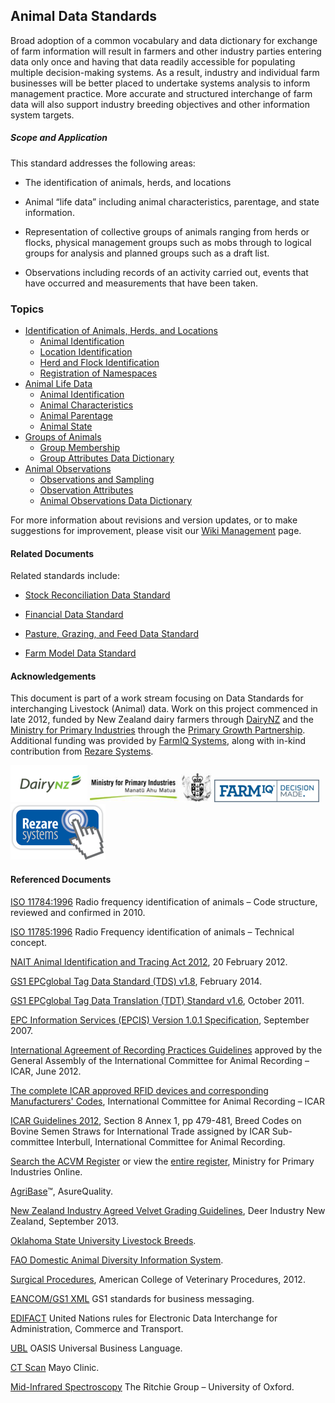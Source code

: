 ## Animal Data Standards

Broad adoption of a common vocabulary and data dictionary for exchange of farm information will result in farmers and other industry parties entering data only once and having that data readily accessible for populating multiple decision-making systems. As a result, industry and individual farm businesses will be better placed to undertake systems analysis to inform management practice. More accurate and structured interchange of farm data will also support industry breeding objectives and other information system targets.

##### Scope and Application

This standard addresses the following areas:

* The identification of animals, herds, and locations

* Animal “life data” including animal characteristics, parentage, and state information.

* Representation of collective groups of animals ranging from herds or flocks, physical management groups such as mobs through to logical groups for analysis and planned groups such as a draft list.

* Observations including records of an activity carried out, events that have occurred and measurements that have been taken.

### Topics
* [Identification of Animals, Herds, and Locations](ADS_Identification-of-Animals-Herds-and-Locations.md)
  * [Animal Identification](ADS_Identification-of-Animals-Herds-and-Locations.md#Animal-Identification)
  * [Location Identification](ADS_Identification-of-Animals-Herds-and-Locations.md#Location-Identification)
  * [Herd and Flock Identification](ADS_Identification-of-Animals-Herds-and-Locations.md#Herd-and-Flock-Identification)   
  * [Registration of Namespaces](ADS_Identification-of-Animals-Herds-and-Locations.md#Registration-of-Namespaces)
* [Animal Life Data](ADS_Animal-Life-Data.md)
  * [Animal Identification](ADS_Identification-of-Animals-Herds-and-Locations.md)
  * [Animal Characteristics](ADS_Animal-Lifecycle-Data-Dictionary.md#Animal-Life)
  * [Animal Parentage](ADS_Animal-Lifecycle-Data-Dictionary.md#Animal-Parentage)
  * [Animal State](ADS_Animal-Lifecycle-Data-Dictionary.md#Animal-State)
* [Groups of Animals](ADS_Groups-of-Animals.md)
  * [Group Membership](ADS_Animal-Lifecycle-Data-Dictionary_Group-Membership.md)
  * [Group Attributes Data Dictionary](ADS_Group-Attributes-Data-Dictionary.md)
* [Animal Observations](ADS_Animal-Observations.md)
  * [Observations and Sampling](ADS_Animal-Observations.md#Observations-and-Sampling)
  * [Observation Attributes](ADS_Animal-Observations.md#Observation-Attributes)
  * [Animal Observations Data Dictionary](ADS_Animal-Observations-Data-Dictionary.md)

For more information about revisions and version updates, or to make suggestions for improvement, please visit our [Wiki Management](ADS_Wiki-Management.md) page.

#### Related Documents

Related standards include:

* [Stock Reconciliation Data Standard](https://github.com/Datalinker-Org/Farm-Data-Standards/blob/master/Stock%20Reconciliation/README.md)

* [Financial Data Standard](https://github.com/Datalinker-Org/Farm-Data-Standards/blob/master/Financial%20Data%20Standard/README.md)

* [Pasture, Grazing, and Feed Data Standard](https://github.com/Datalinker-Org/Farm-Data-Standards/blob/master/Pasture%20Graze%20and%20Feed/README.md)

* [Farm Model Data Standard](https://github.com/Datalinker-Org/Farm-Data-Standards/blob/master/Farm%20Model/README.md)

#### Acknowledgements  

This document is part of a work stream focusing on Data Standards for interchanging Livestock (Animal) data. Work on this project commenced in late 2012, funded by New Zealand dairy farmers through [DairyNZ](https://www.dairynz.co.nz/) and the [Ministry for Primary Industries](https://www.mpi.govt.nz/) through the [Primary Growth Partnership](https://www.mpi.govt.nz/funding-and-programmes/sustainable-food-and-fibre-futures/primary-growth-partnership/).  Additional funding was provided by [FarmIQ Systems](https://farmiq.co.nz/), along with in-kind contribution from [Rezare Systems](https://www.rezare.co.nz/).

![DairyNZLogo](https://github.com/Datalinker-Org/Farm-Data-Standards/blob/master/Images/DairyNZ.png)
![MPILogo](https://github.com/Datalinker-Org/Farm-Data-Standards/blob/master/Images/MPI.png)
![FARMIQLogo](https://github.com/Datalinker-Org/Farm-Data-Standards/blob/master/Images/FarmIQ.png)
![RezareSystemsLogo](https://github.com/Datalinker-Org/Farm-Data-Standards/blob/master/Images/RezareSystems.png)

#### Referenced Documents

[ISO 11784:1996](http://www.iso.org/iso/home/store/catalogue_tc/catalogue_detail.htm?csnumber=25881) Radio frequency identification of animals – Code structure, reviewed and confirmed in 2010.

[ISO 11785:1996](http://www.iso.org/iso/home/store/catalogue_tc/catalogue_detail.htm?csnumber=19982) Radio Frequency identification of animals – Technical concept.

[NAIT Animal Identification and Tracing Act 2012](http://www.legislation.govt.nz/act/public/2012/0002/latest/DLM3430220.html), 20 February 2012.

[GS1 EPCglobal Tag Data Standard (TDS) v1.8](http://www.gs1.org/sites/default/files/docs/tds/TDS_1_8_Standard_20140203.pdf), February 2014. 

[GS1 EPCglobal Tag Data Translation (TDT) Standard v1.6](http://www.gs1.org/gsmp/kc/epcglobal/tdt/tdt_1_6_RatifiedStd-20111012-i2.pdf), October 2011. 

[EPC Information Services (EPCIS) Version 1.0.1 Specification](http://www.gs1.org/gsmp/kc/epcglobal/epcis/epcis_1_0_1-standard-20070921.pdf), September 2007. 

[International Agreement of Recording Practices Guidelines](https://www.icar.org/index.php/icar-recording-guidelines/) approved by the General Assembly of the International Committee for Animal Recording – ICAR, June 2012.  

[The complete ICAR approved RFID devices and corresponding Manufacturers' Codes](https://www.icar.org/index.php/rfid-devices-with-full-certification/), International Committee for Animal Recording – ICAR

[ICAR Guidelines 2012](https://interbull.org/ib/icarbreedcodes), Section 8 Annex 1, pp 479-481, Breed Codes on Bovine Semen Straws for International Trade assigned by ICAR Sub-committee Interbull, International Committee for Animal Recording.  

[Search the ACVM Register](https://eatsafe.nzfsa.govt.nz/web/public/acvm-register) or view the [entire register](http://www.nzfsa.govt.nz/images/acvm/RegisteredRegistrations.csv), Ministry for Primary Industries Online.

[AgriBase](https://www.asurequality.com/our-solutions/agribase/)™, AsureQuality.

[New Zealand Industry Agreed Velvet Grading Guidelines](https://www.deernz.org/sites/dinz/files/Red%20Grading%20Poster%20FINISHED.pdf), Deer Industry New Zealand, September 2013.

[Oklahoma State University Livestock Breeds](http://www.ansi.okstate.edu/breeds/).

[FAO Domestic Animal Diversity Information System](http://www.fao.org/dad-is/data/en/).

[Surgical Procedures](https://www.acvs.org/sites/default/files/files/Residency/Procedures/LA_Surgical_Procedures_9_13_2018.pdf), American College of Veterinary Procedures, 2012.

[EANCOM/GS1 XML](http://www.gs1.org/gsmp/kc/ecom/eancom_overview) GS1 standards for business messaging.

[EDIFACT](http://www.unece.org/cefact/edifact/welcome.html) United Nations rules for Electronic Data Interchange for Administration, Commerce and Transport.

[UBL](http://docs.oasis-open.org/ubl/os-UBL-2.1/UBL-2.1.html) OASIS Universal Business Language.  

[CT Scan](http://www.mayoclinic.org/tests-procedures/ct-scan/basics/definition/prc-20014610) Mayo Clinic.

[Mid-Infrared Spectroscopy](http://ritchie.chem.ox.ac.uk/research_files/midirspectroscopy.htm) The Ritchie Group – University of Oxford.
